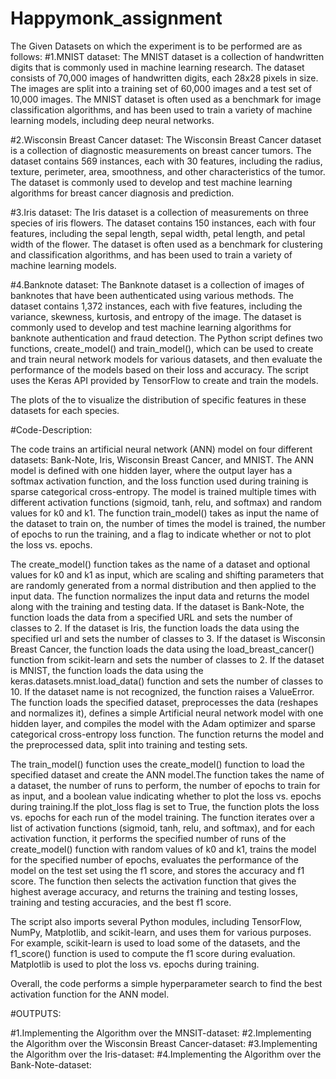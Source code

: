 # Happymonk_assignment

The Given Datasets on which the experiment is to be performed are as follows:
#1.MNIST dataset: The MNIST dataset is a collection of handwritten digits that is commonly used in machine learning research. The dataset consists of 70,000 images of handwritten digits, each 28x28 pixels in size. The images are split into a training set of 60,000 images and a test set of 10,000 images. The MNIST dataset is often used as a benchmark for image classification algorithms, and has been used to train a variety of machine learning models, including deep neural networks.

#2.Wisconsin Breast Cancer dataset: The Wisconsin Breast Cancer dataset is a collection of diagnostic measurements on breast cancer tumors. The dataset contains 569 instances, each with 30 features, including the radius, texture, perimeter, area, smoothness, and other characteristics of the tumor. The dataset is commonly used to develop and test machine learning algorithms for breast cancer diagnosis and prediction.

#3.Iris dataset: The Iris dataset is a collection of measurements on three species of iris flowers. The dataset contains 150 instances, each with four features, including the sepal length, sepal width, petal length, and petal width of the flower. The dataset is often used as a benchmark for clustering and classification algorithms, and has been used to train a variety of machine learning models.

#4.Banknote dataset: The Banknote dataset is a collection of images of banknotes that have been authenticated using various methods. The dataset contains 1,372 instances, each with five features, including the variance, skewness, kurtosis, and entropy of the image. The dataset is commonly used to develop and test machine learning algorithms for banknote authentication and fraud detection.
The Python script defines two functions, create_model() and train_model(), which can be used to create and train neural network models for various datasets, and then evaluate the performance of the models based on their loss and accuracy. The script uses the Keras API provided by TensorFlow to create and train the models.

The plots of the to visualize the distribution of specific features in these datasets for each species.

#Code-Description:

The code trains an artificial neural network (ANN) model on four different datasets: Bank-Note, Iris, Wisconsin Breast Cancer, and MNIST. The ANN model is defined with one hidden layer, where the output layer has a softmax activation function, and the loss function used during training is sparse categorical cross-entropy. The model is trained multiple times with different activation functions (sigmoid, tanh, relu, and softmax) and random values for k0 and k1. The function train_model() takes as input the name of the dataset to train on, the number of times the model is trained, the number of epochs to run the training, and a flag to indicate whether or not to plot the loss vs. epochs.



The create_model() function takes as the name of a dataset and optional values for k0 and k1 as input, which are scaling and shifting parameters that are randomly generated from a normal distribution and then applied to the input data. The function normalizes the input data and returns the model along with the training and testing data. If the dataset is Bank-Note, the function loads the data from a specified URL and sets the number of classes to 2. If the dataset is Iris, the function loads the data using the specified url and sets the number of classes to 3. If the dataset is Wisconsin Breast Cancer, the function loads the data using the load_breast_cancer() function from scikit-learn and sets the number of classes to 2. If the dataset is MNIST, the function loads the data using the keras.datasets.mnist.load_data() function and sets the number of classes to 10. If the dataset name is not recognized, the function raises a ValueError. The function loads the specified dataset, preprocesses the data (reshapes and normalizes it), defines a simple Artificial neural network model with one hidden layer, and compiles the model with the Adam optimizer and sparse categorical cross-entropy loss function. The function returns the model and the preprocessed data, split into training and testing sets.

The train_model() function uses the create_model() function to load the specified dataset and create the ANN model.The function takes  the name of a dataset, the number of runs to perform, the number of epochs to train for as input, and a boolean value indicating whether to plot the loss vs. epochs during training.If the plot_loss flag is set to True, the function plots the loss vs. epochs for each run of the model training. The function iterates over a list of activation functions (sigmoid, tanh, relu, and softmax), and for each activation function, it performs the specified number of runs of the create_model() function with random values of k0 and k1, trains the model for the specified number of epochs, evaluates the performance of the model on the test set using the f1 score, and stores the accuracy and f1 score. The function then selects the activation function that gives the highest average accuracy, and returns the training and testing losses, training and testing accuracies, and the best f1 score.

The script also imports several Python modules, including TensorFlow, NumPy, Matplotlib, and scikit-learn, and uses them for various purposes. For example, scikit-learn is used to load some of the datasets, and the f1_score() function is used to compute the f1 score during evaluation. Matplotlib is used to plot the loss vs. epochs during training.


Overall, the code performs a simple hyperparameter search to find the best activation function for the ANN model.


#OUTPUTS:

#1.Implementing the Algorithm over the MNSIT-dataset:
#2.Implementing the Algorithm over the Wisconsin Breast Cancer-dataset:
#3.Implementing the Algorithm over the Iris-dataset:
#4.Implementing the Algorithm over the Bank-Note-dataset:
